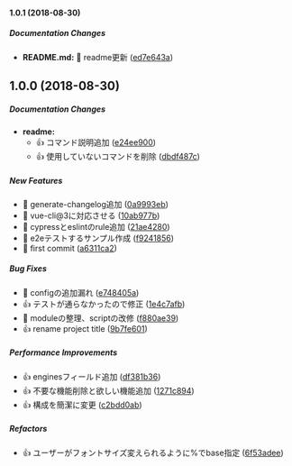#### 1.0.1 (2018-08-30)

##### Documentation Changes

* **README.md:**  :memo: readme更新 ([ed7e643a](https://github.com/tyankatsu0105/vue-template/commit/ed7e643ac2c4a3c9dcd4bb71de672d70b444c7c0))

## 1.0.0 (2018-08-30)

##### Documentation Changes

* **readme:**
  *  :+1: コマンド説明追加 ([e24ee900](https://github.com/tyankatsu0105/vue-template/commit/e24ee9002b063dba2a424758db0f355a40d2fcb0))
  *  :+1: 使用していないコマンドを削除 ([dbdf487c](https://github.com/tyankatsu0105/vue-template/commit/dbdf487c4e84248071ed57bd7f0c73b335e87f3d))

##### New Features

*  :tada: generate-changelog追加 ([0a9993eb](https://github.com/tyankatsu0105/vue-template/commit/0a9993eb990c61871cab96d9ba44a74e45692455))
*  :tada: vue-cli@3に対応させる ([10ab977b](https://github.com/tyankatsu0105/vue-template/commit/10ab977b545828eb75b80590bfd7cb4292b5431e))
*  :tada: cypressとeslintのrule追加 ([21ae4280](https://github.com/tyankatsu0105/vue-template/commit/21ae4280be519073b249911a924311838e693d0f))
*  :tada: e2eテストするサンプル作成 ([f9241856](https://github.com/tyankatsu0105/vue-template/commit/f924185652066fba04b3c9f9d8a2ec4d29f44caa))
*  :tada: first commit ([a6311ca2](https://github.com/tyankatsu0105/vue-template/commit/a6311ca2f50f1800a564c4c3f29303d5b0b730e3))

##### Bug Fixes

*  :pill: configの追加漏れ ([e748405a](https://github.com/tyankatsu0105/vue-template/commit/e748405a95440ad1c09c10090298ebd8988b21ef))
*  :+1: テストが通らなかったので修正 ([1e4c7afb](https://github.com/tyankatsu0105/vue-template/commit/1e4c7afb2e19136e7a6b69db59ba390818a8c4e8))
*  :pill: moduleの整理、scriptの改修 ([f880ae39](https://github.com/tyankatsu0105/vue-template/commit/f880ae392167a985a9c35a6483bb1ffa6035cf6c))
*  :+1: rename project title ([9b7fe601](https://github.com/tyankatsu0105/vue-template/commit/9b7fe60140890b57052af5fdefdbec4db49fb3ca))

##### Performance Improvements

*  :+1: enginesフィールド追加 ([df381b36](https://github.com/tyankatsu0105/vue-template/commit/df381b36598e14f302336e29bc1aa29f6227f20b))
*  :+1: 不要な機能削除と欲しい機能追加 ([1271c894](https://github.com/tyankatsu0105/vue-template/commit/1271c894891efbd3cd18ce5b9e35f11848cbee79))
*  :+1: 構成を簡潔に変更 ([c2bdd0ab](https://github.com/tyankatsu0105/vue-template/commit/c2bdd0ab4b4863b3a452180444c4a504a71e92d7))

##### Refactors

*  :+1: ユーザーがフォントサイズ変えられるように%でbase指定 ([6f53adee](https://github.com/tyankatsu0105/vue-template/commit/6f53adee7387ed3ebbe179ada614ae3db47e2207))

